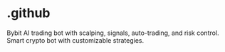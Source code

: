 # .github
Bybit AI trading bot with scalping, signals, auto-trading, and risk control. Smart crypto bot with customizable strategies.
